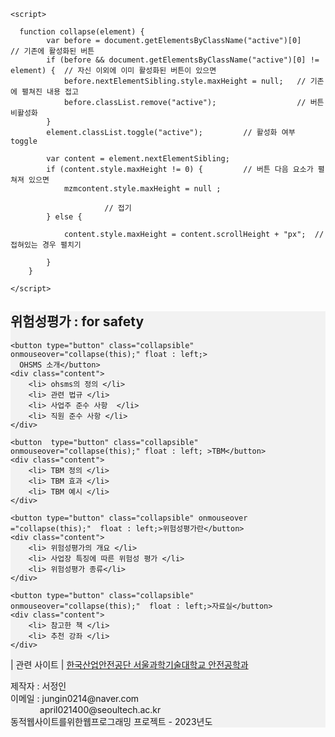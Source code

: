 <!DOCTYPE html>
<html>
<head>
<meta charset="EUC-KR">
<title> 위험성평가seo jeong in </title>
    <style href= "style">
        .collapsible {
            float : left; 
            background-color: #777;
            color: white;
            cursor: pointer;
            padding: 18px;
            width: 23%;
            height : 55px;
            border: none;
            justify-content : center;  
            outline: none;
            font-size: 15px;
            display : inline-block;
            
        }
        .active,
        .collapsible:hover {
            background-color: #555;
        }
        .content {
            padding: 0 18px;
            width : 100%; 
            max-height: 0;
            overflow: hidden;
            transition: max-height 0.2s ease-out;
            background-color: #f1f1f1;
        }
        .collapsible:after {
            float : left; 
            content: '\002B';
            color: white;
            font-weight: bold;
            float: left;
            margin-left: 5px;
        }
        .active:after {
            content: "\2212";
        }
        #wrap {
    position : relative ; 
    width : 100% 
    min-height : 100vh  ;
    background-color : #f2f2f2; 
  }
  
  footer { 
    background-color : #D6D5D9;
    width : 100% ; 
    height 90px ; 
    bottom : 0px; 
    position : absolute; 
    font-size : 11px ;
    border-top : 1px
    solid: #c4c4c4 ; 
    font-size : 11px ; 
  } 
  
  section {
    padding-bottom : 105px;
  }
  
  html,body{
    margin : 0; 
    padding : 0; 
  }

  footer a { 
    display : inline-block; 
    margin : 0 60px 10px 60px; 
    color : #392656; 
    font-size : 18px ;
    font-weight : bold ;
  }
  
  footer p {
    margin-top : 0;
    margin-bottom : 0; 
    font-size : 15px; 
    font-align : center;
    font-color : #0B0A0E; 
  }
  
  footer p span{
    display: inline-block ; 
    margin-left : 60px ;
  }
    </style>
    
    <script>
      
      function collapse(element) {
            var before = document.getElementsByClassName("active")[0]               // 기존에 활성화된 버튼
            if (before && document.getElementsByClassName("active")[0] != element) {  // 자신 이외에 이미 활성화된 버튼이 있으면
                before.nextElementSibling.style.maxHeight = null;   // 기존에 펼쳐진 내용 접고
                before.classList.remove("active");                  // 버튼 비활성화
            }
            element.classList.toggle("active");         // 활성화 여부 toggle

            var content = element.nextElementSibling;
            if (content.style.maxHeight != 0) {         // 버튼 다음 요소가 펼쳐져 있으면
                mzmcontent.style.maxHeight = null ;

                         // 접기
            } else {
             
                content.style.maxHeight = content.scrollHeight + "px";  // 접혀있는 경우 펼치기
              
            }
        }
      
    </script>
</head>

<body>
<div id = 'wrap'>
<section> 
    <h2> 위험성평가 : for safety </h2>
    
    <button type="button" class="collapsible"  onmouseover="collapse(this);" float : left;>
      OHSMS 소개</button>
    <div class="content">
        <li> ohsms의 정의 </li> 
        <li> 관련 법규 </li> 
        <li> 사업주 준수 사항  </li> 
        <li> 직원 준수 사항 </li> 
    </div>
    
    <button  type="button" class="collapsible"  onmouseover="collapse(this);" float : left; >TBM</button>
    <div class="content">
        <li> TBM 정의 </li> 
        <li> TBM 효과 </li> 
        <li> TBM 예시 </li> 
    </div>
    
    <button type="button" class="collapsible" onmouseover ="collapse(this);"  float : left;>위험성평가란</button>
    <div class="content">
        <li> 위험성평가의 개요 </li> 
        <li> 사업장 특징에 따른 위험성 평가 </li> 
        <li> 위험성평가 종류</li> 
    </div>
    
    <button type="button" class="collapsible" onmouseover="collapse(this);"  float : left;>자료실</button>
    <div class="content">
        <li> 참고한 책 </li> 
        <li> 추천 강좌 </li> 
    </div>
  </section> 
  
<footer> 
  <nav>      
    <a> | 관련 사이트 | </a> 
    <a href = "https://www.kosha.or.kr/kosha/index.do" target= "_blank"> 한국산업안전공단 </a>  
    <a href = "https://safety.seoultech.ac.kr" target= "_blank"> 서울과학기술대학교 안전공학과</a> 
  </nav> 

  <p>
    <span> 제작자 : 서정인 </span> <br/> 
    <span> 이메일 : jungin0214@naver.com </span> <br/>
    <span> &ensp; &emsp; &emsp; april021400@seoultech.ac.kr </span> <br/>
    <span> 동적웹사이트를위한웹프로그래밍 프로젝트 - 2023년도 </span> <br/>
  </p> 

</footer> 
</div> 
</body>
</html>
